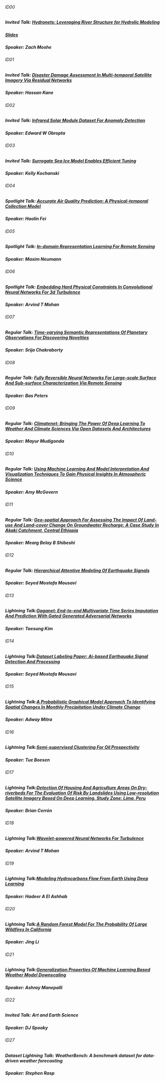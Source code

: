 ###### ID00
##### Invited Talk: [Hydronets: Leveraging River Structure for Hydrolic Modeling](http://ai4earthscience.github.io/iclr-2020-workshop/papers/ai4earth04.pdf)
##### [Slides](http://ai4earthscience.github.io/iclr-2020-workshop/papers/ai4earth04.pdf)
##### Speaker: Zach Moshe

###### ID01
##### Invited Talk: [Disaster Damage Assessment In Multi-temporal Satellite Imagery Via Residual Networks](http://ai4earthscience.github.io/iclr-2020-workshop/papers/ai4earth19.pdf)
##### Speaker: Hassan Kane

###### ID02
##### Invited Talk: [Infrared Solar Module Dataset For Anomaly Detection](http://ai4earthscience.github.io/iclr-2020-workshop/papers/ai4earth22.pdf)
##### Speaker: Edward W Obropta

###### ID03
##### Invited Talk: [Surrogate Sea Ice Model Enables Efficient Tuning](http://ai4earthscience.github.io/iclr-2020-workshop/papers/ai4earth26.pdf)
##### Speaker: Kelly Kochanski

###### ID04
##### Spotlight Talk: [Accurate Air Quality Prediction: A Physical-temporal Collection Model](http://ai4earthscience.github.io/iclr-2020-workshop/papers/ai4earth09.pdf)
##### Speaker: Haolin Fei

###### ID05
##### Spotlight Talk: [In-domain Representation Learning For Remote Sensing](http://ai4earthscience.github.io/iclr-2020-workshop/papers/ai4earth10.pdf)
##### Speaker: Maxim Neumann

###### ID06
##### Spotlight Talk: [Embedding Hard Physical Constraints In Convolutional Neural Networks For 3d Turbulence](http://ai4earthscience.github.io/iclr-2020-workshop/papers/ai4earth14.pdf)
##### Speaker: Arvind T Mohan

###### ID07
##### Regular Talk: [Time-varying Semantic Representations Of Planetary Observations For Discovering Novelties](http://ai4earthscience.github.io/iclr-2020-workshop/papers/ai4earth23.pdf)
##### Speaker: Srija Chakraborty

###### ID08
##### Regular Talk: [Fully Reversible Neural Networks For Large-scale Surface And Sub-surface Characterization Via Remote Sensing](http://ai4earthscience.github.io/iclr-2020-workshop/papers/ai4earth24.pdf)
##### Speaker: Bas Peters

###### ID09
##### Regular Talk: [Climatenet: Bringing The Power Of Deep Learning To Weather And Climate Sciences Via Open Datasets And Architectures](http://ai4earthscience.github.io/iclr-2020-workshop/papers/ai4earth21.pdf)
##### Speaker: Mayur Mudigonda

###### ID10
##### Regular Talk: [Using Machine Learning And Model Interpretation And Visualization Techniques To Gain Physical Insights In Atmospheric Science](http://ai4earthscience.github.io/iclr-2020-workshop/papers/ai4earth16.pdf)
##### Speaker: Amy McGovern

###### ID11
##### Regular Talk: [Geo-spatial Approach For Assessing The Impact Of Land-use And Land-cover Change On Groundwater Recharge: A Case Study In Akaki Catchment, Central Ethiopia](http://ai4earthscience.github.io/iclr-2020-workshop/papers/ai4earth05.pdf)
##### Speaker: Mearg Belay B Shibeshi

###### ID12
##### Regular Talk: [Hierarchical Attentive Modeling Of Earthquake Signals](http://ai4earthscience.github.io/iclr-2020-workshop/papers/ai4earth06.pdf)
##### Speaker: Seyed Mostafa Mousavi

###### ID13
##### Lightning Talk:[Gaganet: End-to-end Multivariate Time Series Imputation And Prediction With Gated Generated Adversarial Networks](http://ai4earthscience.github.io/iclr-2020-workshop/papers/ai4earth03.pdf)
##### Speaker: Taesung Kim

###### ID14
##### Lightning Talk:[Dataset Labeling Paper: Ai-based Earthquake Signal Detection And Processing](http://ai4earthscience.github.io/iclr-2020-workshop/papers/ai4earth07.pdf)
##### Speaker: Seyed Mostafa Mousavi

###### ID15
##### Lightning Talk:[A Probabilistic Graphical Model Approach To Identifying Spatial Changes In Monthly Precipitation Under Climate Change](http://ai4earthscience.github.io/iclr-2020-workshop/papers/ai4earth11.pdf)
##### Speaker: Adway Mitra

###### ID16
##### Lightning Talk:[Semi-supervised Clustering For Oil Prospectivity](http://ai4earthscience.github.io/iclr-2020-workshop/papers/ai4earth12.pdf)
##### Speaker: Tue Boesen 

###### ID17
##### Lightning Talk:[Detection Of Housing And Agriculture Areas On Dry-riverbeds For The Evaluation Of Risk By Landslides Using Low-resolution Satellite Imagery Based On Deep Learning. Study Zone: Lima, Peru](http://ai4earthscience.github.io/iclr-2020-workshop/papers/ai4earth13.pdf)
##### Speaker: Brian Cerrón

###### ID18
##### Lightning Talk:[Wavelet-powered Neural Networks For Turbulence](http://ai4earthscience.github.io/iclr-2020-workshop/papers/ai4earth15.pdf)
##### Speaker: Arvind T Mohan

###### ID19
##### Lightning Talk:[Modeling Hydrocarbons Flow From Earth Using Deep Learning](http://ai4earthscience.github.io/iclr-2020-workshop/papers/ai4earth17.pdf)
##### Speaker: Hadeer A El Ashhab

###### ID20
##### Lightning Talk:[A Random Forest Model For The Probability Of Large Wildfires In California](http://ai4earthscience.github.io/iclr-2020-workshop/papers/ai4earth20.pdf)
##### Speaker: Jing Li

###### ID21
##### Lightning Talk:[Generalization Properties Of Machine Learning Based Weather Model Downscaling](http://ai4earthscience.github.io/iclr-2020-workshop/papers/ai4earth25.pdf)
##### Speaker: Ashray Manepalli

###### ID22
##### Invited Talk: Art and Earth Science
##### Speaker: DJ Spooky

###### ID27
##### Dataset Lightning Talk: WeatherBench: A benchmark dataset for data-driven weather forecasting
##### Speaker: Stephen Rasp

